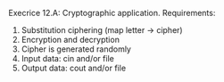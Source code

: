 Execrice 12.A: Cryptographic application. Requirements:

1. Substitution ciphering (map letter -> cipher)
2. Encryption and decryption
3. Cipher is generated randomly
4. Input data: cin and/or file
5. Output data: cout and/or file
